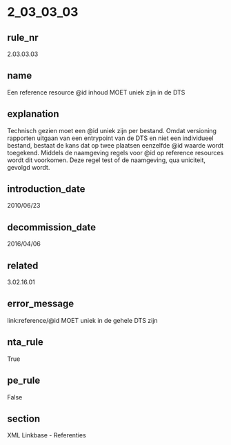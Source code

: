 # 2_03_03_03

## rule_nr
2.03.03.03

## name
Een reference resource @id inhoud MOET uniek zijn in de DTS

## explanation
Technisch gezien moet een @id uniek zijn per bestand. Omdat versioning rapporten uitgaan van een entrypoint van de DTS en niet een individueel bestand, bestaat de kans dat op twee plaatsen eenzelfde @id waarde wordt toegekend. Middels de naamgeving regels voor @id op reference resources wordt dit voorkomen. Deze regel test of de naamgeving, qua uniciteit, gevolgd wordt.

## introduction_date
2010/06/23

## decommission_date
2016/04/06

## related
3.02.16.01

## error_message
link:reference/@id MOET uniek in de gehele DTS zijn

## nta_rule
True

## pe_rule
False

## section
XML Linkbase - Referenties

